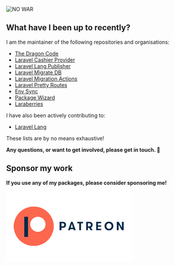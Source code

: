 ![NO WAR](https://user-images.githubusercontent.com/10347617/155891607-70d7c55f-dc06-457a-bf2a-70244ed481ec.png)

## What have I been up to recently?

I am the maintainer of the following repositories and organisations:

* [The Dragon Code](https://github.com/TheDragonCode)
* [Laravel Cashier Provider](https://github.com/cashier-provider)
* [Laravel Lang Publisher](https://github.com/Laravel-Lang/publisher)
* [Laravel Migrate DB](https://github.com/TheDragonCode/migrate-db)
* [Laravel Migration Actions](https://github.com/TheDragonCode/laravel-migration-actions)
* [Laravel Pretty Routes](https://github.com/TheDragonCode/pretty-routes)
* [Env Sync](https://github.com/TheDragonCode/env-sync-laravel)
* [Package Wizard](https://github.com/package-wizard)
* [Laraberries](https://github.com/Laraberries)

I have also been actively contributing to:

* [Laravel Lang](https://github.com/Laravel-Lang)

These lists are by no means exhaustive!

**Any questions, or want to get involved, please get in touch. 🐘**

## Sponsor my work

**If you use any of my packages, please consider sponsoring me!**

<a href="https://patreon.com/andrey_helldar" target="_blank"><img alt="patreon" src="/.github/images/patreon.png"></a>
